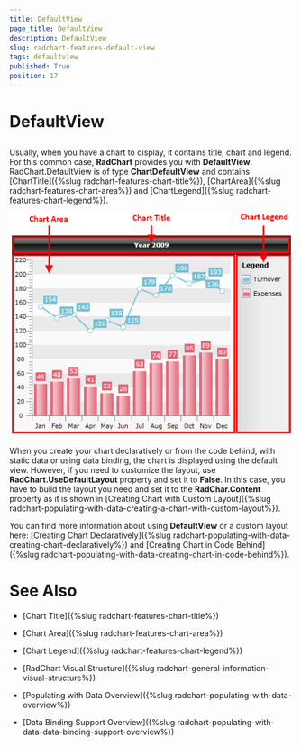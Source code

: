 ```yaml
---
title: DefaultView
page_title: DefaultView
description: DefaultView
slug: radchart-features-default-view
tags: defaultview
published: True
position: 17
---
```


# DefaultView



## 

Usually, when you have a chart to display, it contains title, chart and legend. For this common case, __RadChart__ provides you with __DefaultView__. RadChart.DefaultView is of type __ChartDefaultView__ and contains [ChartTitle]({%slug radchart-features-chart-title%}), [ChartArea]({%slug radchart-features-chart-area%}) and [ChartLegend]({%slug radchart-features-chart-legend%}).

![](images/RadChart_GeneralInformation_VisualStructure_01.png)

When you create your chart declaratively or from the code behind, with static data or using data binding, the chart is displayed using the default view. However, if you need to customize the layout, use __RadChart.UseDefaultLayout__ property and set it to __False__. In this case, you have to build the layout you need and set it to the __RadChar.Content__ property as it is shown in [Creating Chart with Custom Layout]({%slug radchart-populating-with-data-creating-a-chart-with-custom-layout%}).
        

You can find more information about using __DefaultView__ or a custom layout here: [Creating Chart Declaratively]({%slug radchart-populating-with-data-creating-chart-declaratively%}) and [Creating Chart in Code Behind]({%slug radchart-populating-with-data-creating-chart-in-code-behind%}).
        

# See Also

 * [Chart Title]({%slug radchart-features-chart-title%})

 * [Chart Area]({%slug radchart-features-chart-area%})

 * [Chart Legend]({%slug radchart-features-chart-legend%})

 * [RadChart Visual Structure]({%slug radchart-general-information-visual-structure%})

 * [Populating with Data Overview]({%slug radchart-populating-with-data-overview%})

 * [Data Binding Support Overview]({%slug radchart-populating-with-data-data-binding-support-overview%})
